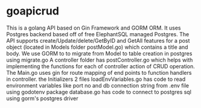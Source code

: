 # goapicrud

This is a golang API based on Gin Framework and GORM ORM. It uses Postgres backend based off of free ElephantSQL managed Postgres.
The API supports create/Update/delete/GetByID and GetAll features for a post object (located in Models folder postModel.go) which contains a title and body.
We use GORM to to migrate from Model to table creation in postgres using migrate.go
A controller folder has postController.go which helps with implementing the functions for each of controller action of CRUD operation.
The Main.go uses gin for route mapping of end points to function handlers in controller.
the Initializers 2 files
  loadEnvVariables.go has code to read environment variables like port no and db connection string from .env file using godotenv package
  database.go has code to connect to postgres sql using gorm's postgres driver
